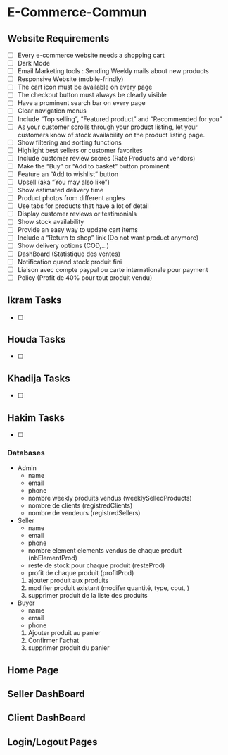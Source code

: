 # E-Commerce-Commun

## Website Requirements
- [ ] Every e-commerce website needs a shopping cart
- [ ] Dark Mode
- [ ] Email Marketing tools : Sending Weekly mails about new products
- [ ] Responsive Website (mobile-frindly)
- [ ] The cart icon must be available on every page
- [ ] The checkout button must always be clearly visible
- [ ] Have a prominent search bar on every page
- [ ] Clear navigation menus
- [ ] Include “Top selling”, “Featured product” and “Recommended for you"
- [ ] As your customer scrolls through your product listing, let your customers know of stock availability on the product listing page.
- [ ] Show filtering and sorting functions
- [ ] Highlight best sellers or customer favorites
- [ ] Include customer review scores (Rate Products and vendors)
- [ ] Make the “Buy” or “Add to basket” button prominent
- [ ] Feature an “Add to wishlist” button
- [ ] Upsell (aka “You may also like”)
- [ ] Show estimated delivery time
- [ ] Product photos from different angles
- [ ] Use tabs for products that have a lot of detail
- [ ] Display customer reviews or testimonials
- [ ] Show stock availability
- [ ] Provide an easy way to update cart items
- [ ] Include a “Return to shop” link (Do not want product anymore)
- [ ] Show delivery options (COD,...)
- [ ] DashBoard (Statistique des ventes)
- [ ] Notification quand stock produit fini
- [ ] Liaison avec compte paypal ou carte internationale pour payment
- [ ] Policy (Profit de 40% pour tout produit vendu)

## Ikram Tasks
- [ ] 
## Houda Tasks
- [ ] 
## Khadija Tasks
- [ ] 
## Hakim Tasks
- [ ] 
### Databases
- Admin
  - name
  - email
  - phone
  - nombre weekly produits vendus (weeklySelledProducts)
  - nombre de clients (registredClients)
  - nombre de vendeurs (registredSellers)
- Seller
  - name
  - email
  - phone
  - nombre element elements vendus de chaque produit (nbElementProd)
  - reste de stock pour chaque produit (resteProd)
  - profit de chaque produit (profitProd)
  1. ajouter produit aux produits
  2. modifier produit existant (modifer quantité, type, cout, )
  3. supprimer produit de la liste des produits
- Buyer
  - name
  - email
  - phone
  1. Ajouter produit au panier
  2. Confirmer l'achat
  3. supprimer produit du panier

## Home Page

## Seller DashBoard

## Client DashBoard

## Login/Logout Pages
